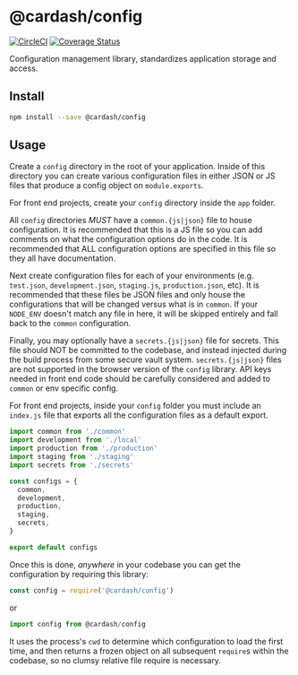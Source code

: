 # @cardash/config

[![CircleCI](https://circleci.com/gh/cardash/config.svg?style=svg&circle-token=08f5245c0844f58fdd8e431375b19305410264fa)](https://circleci.com/gh/cardash/config) [![Coverage Status](https://coveralls.io/repos/github/cardash/config/badge.svg?branch=master)](https://coveralls.io/github/cardash/config?branch=master)

Configuration management library, standardizes application storage and access.

## Install

```sh
npm install --save @cardash/config
```

## Usage

Create a `config` directory in the root of your application. Inside of this directory you can create various configuration files in either JSON or JS files that produce a config object on `module.exports`.

For front end projects, create your `config` directory inside the `app` folder.

All `config` directories *MUST* have a `common.{js|json}` file to house configuration. It is recommended that this is a JS file so you can add comments on what the configuration options do in the code. It is recommended that ALL configuration options are specified in this file so they all have documentation.

Next create configuration files for each of your environments (e.g. `test.json`, `development.json`, `staging.js`, `production.json`, etc). It is recommended that these files be JSON files and only house the configurations that will be changed versus what is in `common`. If your `NODE_ENV` doesn't match any file in here, it will be skipped entirely and fall back to the `common` configuration.

Finally, you may optionally have a `secrets.{js|json}` file for secrets. This file should NOT be committed to the codebase, and instead injected during the build process from some secure vault system. `secrets.{js|json}` files are not supported in the browser version of the `config` library. API keys needed in front end code should be carefully considered and added to `common` or env specific config.

For front end projects, inside your `config` folder you must include an `index.js` file that exports all the configuration files as a default export.

```js
import common from './common'
import development from './local'
import production from './production'
import staging from './staging'
import secrets from './secrets'

const configs = {
  common,
  development,
  production,
  staging,
  secrets,
}

export default configs
```

Once this is done, *anywhere* in your codebase you can get the configuration by requiring this library:

```js
const config = require('@cardash/config')
```

or 

```js
import config from @cardash/config
```

It uses the process's `cwd` to determine which configuration to load the first time, and then returns a frozen object on all subsequent `require`s within the codebase, so no clumsy relative file require is necessary.
